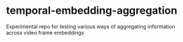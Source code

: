 # temporal-embedding-aggregation
Experimental repo for testing various ways of aggregating information across video frame embeddings
